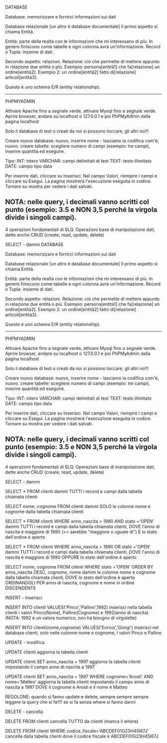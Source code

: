 DATABASE

Database: memorizzare e fornirci informazioni sui dati

Database relazionale [un altro è database documentale]
Il primo aspetto si chiama Entità.

Entità: parte della realtà con le informazioni che mi interessano di più. In genere finiscono come tabelle e ogni colonna avrà un'informazione.
Record o Tupla: insieme di dati.

Secondo aspetto: relazioni.
Relazione: ciò che permette di mettere appunto in relazione due entità o più.
Esempio: persona[entità1] che fa[relazione] un ordine[entità2].
Esempio 2: un ordine[entità2] fatto di[relazione] articoli[entità3].

Questo è uno schema E/R (entity relationship).

--------------------

PHPMYADMIN

Attivare Apache fino a segnale verde, attivare Mysql fino a segnale verde. Aprire browser, andare su localhost o 127.0.0.1 e poi PhPMyAdmin dalla pagina localhost

Solo il database di test o creati da noi si possono toccare, gli altri no!!!

Creare nuovo database: nuovo, inserire nome - lasciamo la codifica com'è, nuovo. creare tabelle: scegliere numero di campi (esempio: tre campi), inserire quantità ed eseguire.

Tipo:
INT: intero
VARCHAR: campi delimitati di test
TEXT: testo illimitato
DATE: campo tipo data

Per inserire dati, cliccare su Inserisci. Nel campo Valori, riempire i campi e cliccare su Esegui. La pagina mostrerà l'esecuzione eseguita in codice. Tornare su mostra per vedere i dati salvati.

NOTA: nelle query, i decimali vanno scritti col punto (esempio: 3.5 e NON 3,5 perché la virgola divide i singoli campi).
---------------------------
4 operazioni fondamentali di SLQ. Operazioni base di manipolazione dati, dette anche CRUD (create, read, update, delete)

SELECT - dammi
DATABASE

Database: memorizzare e fornirci informazioni sui dati

Database relazionale [un altro è database documentale]
Il primo aspetto si chiama Entità.

Entità: parte della realtà con le informazioni che mi interessano di più. In genere finiscono come tabelle e ogni colonna avrà un'informazione.
Record o Tupla: insieme di dati.

Secondo aspetto: relazioni.
Relazione: ciò che permette di mettere appunto in relazione due entità o più.
Esempio: persona[entità1] che fa[relazione] un ordine[entità2].
Esempio 2: un ordine[entità2] fatto di[relazione] articoli[entità3].

Questo è uno schema E/R (entity relationship).

--------------------

PHPMYADMIN

Attivare Apache fino a segnale verde, attivare Mysql fino a segnale verde. Aprire browser, andare su localhost o 127.0.0.1 e poi PhPMyAdmin dalla pagina localhost

Solo il database di test o creati da noi si possono toccare, gli altri no!!!

Creare nuovo database: nuovo, inserire nome - lasciamo la codifica com'è, nuovo. creare tabelle: scegliere numero di campi (esempio: tre campi), inserire quantità ed eseguire.

Tipo:
INT: intero
VARCHAR: campi delimitati di test
TEXT: testo illimitato
DATE: campo tipo data

Per inserire dati, cliccare su Inserisci. Nel campo Valori, riempire i campi e cliccare su Esegui. La pagina mostrerà l'esecuzione eseguita in codice. Tornare su mostra per vedere i dati salvati.

NOTA: nelle query, i decimali vanno scritti col punto (esempio: 3.5 e NON 3,5 perché la virgola divide i singoli campi).
---------------------------
4 operazioni fondamentali di SLQ. Operazioni base di manipolazione dati, dette anche CRUD (create, read, update, delete)

SELECT - dammi

SELECT * FROM clienti 
dammi TUTTI i record e campi dalla tabella chiamata clienti

SELECT nome, cognome FROM clienti
dammi SOLO le colonne nome e cognome dalla tabella chiamata clienti

SELECT * FROM clienti WHERE anno_nascita > 1990 AND stato ='OPEN'
dammi TUTTI i record e campi dalla tabella chiamata clienti, DOVE l'anno di nascita è maggiore di 1990 (>= sarebbe "maggiore o uguale di") E lo stato dell'ordine è aperto

SELECT * FROM clienti WHERE anno_nascita > 1990 OR stato ='OPEN'
dammi TUTTI i record e campi dalla tabella chiamata clienti, DOVE l'anno di nascita è maggiore di 1990 OPPURE lo stato dell'ordine è aperto

SELECT nome, cognome FROM clienti WHERE stato ='OPEN' ORDER BY anno_nascita DESC, cognome, nome
dammi le colonne nome e cognome dalla tabella chiamata clienti, DOVE lo stato dell'ordine è aperto ORDINANDOLI PER anno di nascita, cognome e nome in ordine DISCENDENTE

INSERT - inserisci

INSERT INTO clienti VALUES('Pinco','Pallino',1992)
inserisci nella tabella clienti i valori Pinco(Nome), Pallino(Cognome) e 1992(anno di nascita) (NOTA: 1992 è un valore numerico, non ha bisogno di virgolette)

INSERT INTO clienti(nome,cognome) VALUES('Enrico','Giorgi')
inserisci nel database clienti, solo nelle colonne nome e cognome, i valori Pinco e Pallino

UPDATE - modifica

UPDATE clienti
aggiorna la tabella clienti

UPDATE clienti SET anno_nascita = 1997
aggiorna la tabella clienti impostando il campo anno di nascita a 1997

UPDATE clienti SET anno_nascita = 1997 WHERE cognome='Arosti' AND nome='Matteo'
aggiorna la tabella clienti impostando il campo anno di nascita a 1997 DOVE il cognome è Arosti e il nome è Matteo

REGOLONE: quando si fanno update e delete, sempre sempre sempre leggere la query che si fa!!!! se si fa senza where si fanno danni

DELETE - cancella

DELETE FROM clienti 
cancella TUTTO da clienti (manca il where)

DELETE FROM clienti WHERE codice_fiscale='ABCDEF01G23H45I67J'
cancella dalla tabella clienti dove il codice fiscale è ABCDEF01G23H45I67J
